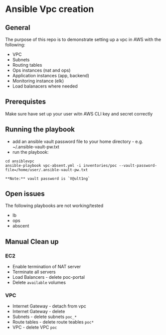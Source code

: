# Ansible Vpc creation 

## General

The purpose of this repo is to demonstrate setting up a vpc in AWS with the following:

* VPC
* Subnets
* Routing tables
* Ops instances (nat and ops)
* Application instances (app, backend)
* Monitoring instance (elk)
* Load balanacers where needed

## Prerequistes

Make sure have set up your user witn AWS CLI key and secret correctly

## Running the playbook

- add an ansible vault password file to your home directory - e.g. ~/.ansible-vault-pw.txt
- run the playbook: 

```
cd ansiblevpc
ansible-playbook vpc-absent.yml -i inventories/poc --vault-password-file=/home/user/.ansible-vault-pw.txt

**Note:** vault password is `V@ult1ng`
```

## Open issues

The following playbooks are not working/tested

* lb
* ops
* abscent

## Manual Clean up 

### EC2

* Enable termination of NAT server
* Terminate all servers
* Load Balancers - delete poc-portal
* Delete `available` volumes

### VPC

* Internet Gateway - detach from vpc
* Internet Gateway - delete
* Subnets - delete subnets `poc_*`
* Route tables - delete route teables `poc*`
* VPC - delete VPC `poc`
